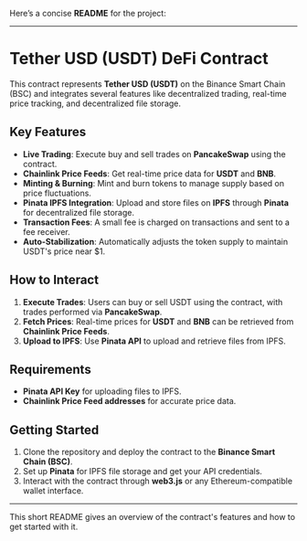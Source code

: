 Here’s a concise **README** for the project:

---

# Tether USD (USDT) DeFi Contract

This contract represents **Tether USD (USDT)** on the Binance Smart Chain (BSC) and integrates several features like decentralized trading, real-time price tracking, and decentralized file storage.

## Key Features

- **Live Trading**: Execute buy and sell trades on **PancakeSwap** using the contract.
- **Chainlink Price Feeds**: Get real-time price data for **USDT** and **BNB**.
- **Minting & Burning**: Mint and burn tokens to manage supply based on price fluctuations.
- **Pinata IPFS Integration**: Upload and store files on **IPFS** through **Pinata** for decentralized file storage.
- **Transaction Fees**: A small fee is charged on transactions and sent to a fee receiver.
- **Auto-Stabilization**: Automatically adjusts the token supply to maintain USDT's price near $1.

## How to Interact

1. **Execute Trades**: Users can buy or sell USDT using the contract, with trades performed via **PancakeSwap**.
2. **Fetch Prices**: Real-time prices for **USDT** and **BNB** can be retrieved from **Chainlink Price Feeds**.
3. **Upload to IPFS**: Use **Pinata API** to upload and retrieve files from IPFS.

## Requirements

- **Pinata API Key** for uploading files to IPFS.
- **Chainlink Price Feed addresses** for accurate price data.

## Getting Started

1. Clone the repository and deploy the contract to the **Binance Smart Chain (BSC)**.
2. Set up **Pinata** for IPFS file storage and get your API credentials.
3. Interact with the contract through **web3.js** or any Ethereum-compatible wallet interface.

---

This short README gives an overview of the contract's features and how to get started with it.
